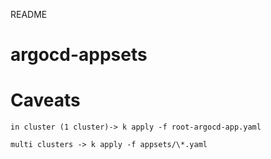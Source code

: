README

# argocd-appsets

# Caveats

```
in cluster (1 cluster)-> k apply -f root-argocd-app.yaml

multi clusters -> k apply -f appsets/\*.yaml

```
